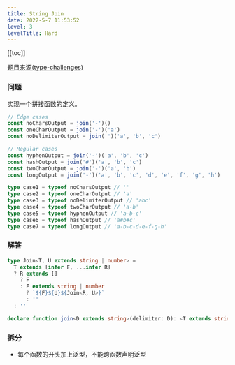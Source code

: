 ```yaml
---
title: String Join
date: 2022-5-7 11:53:52
level: 3
levelTitle: Hard
---
```


[[toc]]

[题目来源(type-challenges)](https://github.com/type-challenges/type-challenges/blob/main/questions/00847-hard-string-join/README.md)

### 问题

实现一个拼接函数的定义。

```typescript
// Edge cases
const noCharsOutput = join('-')()
const oneCharOutput = join('-')('a')
const noDelimiterOutput = join('')('a', 'b', 'c')

// Regular cases
const hyphenOutput = join('-')('a', 'b', 'c')
const hashOutput = join('#')('a', 'b', 'c')
const twoCharOutput = join('-')('a', 'b')
const longOutput = join('-')('a', 'b', 'c', 'd', 'e', 'f', 'g', 'h')

type case1 = typeof noCharsOutput // ''
type case2 = typeof oneCharOutput // 'a'
type case3 = typeof noDelimiterOutput // 'abc'
type case4 = typeof twoCharOutput // 'a-b'
type case5 = typeof hyphenOutput // 'a-b-c'
type case6 = typeof hashOutput // 'a#b#c'
type case7 = typeof longOutput // 'a-b-c-d-e-f-g-h'
```

### 解答

```typescript
type Join<T, U extends string | number> =
  T extends [infer F, ...infer R]
  ? R extends []
    ? F
    : F extends string | number
      ? `${F}${U}${Join<R, U>}`
      : ''
  : ''

declare function join<D extends string>(delimiter: D): <T extends string[]>(...parts: T) => Join<T, D>

```

### 拆分
* 每个函数的开头加上泛型，不能跨函数声明泛型

